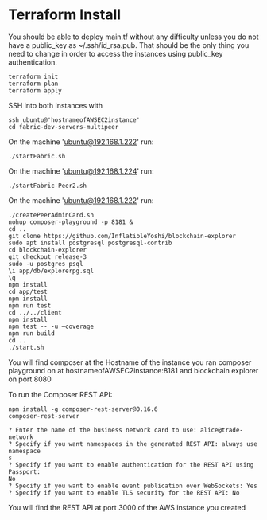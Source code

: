 # Terraform Install

You should be able to deploy main.tf without any difficulty unless you do not have a public_key as ~/.ssh/id_rsa.pub. That should be the only thing you need to change in order to access the instances using public_key authentication.

```
terraform init
terraform plan
terraform apply
```

SSH into both instances with
```
ssh ubuntu@'hostnameofAWSEC2instance'
cd fabric-dev-servers-multipeer
```

On the machine 'ubuntu@192.168.1.222' run:
```
./startFabric.sh
```

On the machine 'ubuntu@192.168.1.224' run:
```
./startFabric-Peer2.sh
```

On the machine 'ubuntu@192.168.1.222' run:
```
./createPeerAdminCard.sh
nohup composer-playground -p 8181 &
cd ..
git clone https://github.com/InflatibleYoshi/blockchain-explorer
sudo apt install postgresql postgresql-contrib
cd blockchain-explorer
git checkout release-3
sudo -u postgres psql
\i app/db/explorerpg.sql
\q
npm install
cd app/test
npm install
npm run test
cd ../../client
npm install
npm test -- -u –coverage
npm run build
cd ..
./start.sh
```


You will find composer at the Hostname of the instance you ran composer playground on at hostnameofAWSEC2instance:8181 and blockchain explorer on port 8080

To run the Composer REST API:
```
npm install -g composer-rest-server@0.16.6
composer-rest-server

? Enter the name of the business network card to use: alice@trade-network
? Specify if you want namespaces in the generated REST API: always use namespace
s
? Specify if you want to enable authentication for the REST API using Passport: 
No
? Specify if you want to enable event publication over WebSockets: Yes
? Specify if you want to enable TLS security for the REST API: No

```
You will find the REST API at port 3000 of the AWS instance you created


